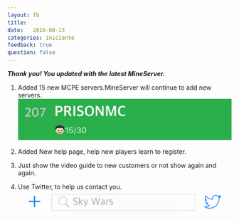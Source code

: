 ```yaml
---
layout: fb
title:  
date:   2016-08-13
categories: iniciante
feedback: true
question: false
---
```

***Thank you! You updated with the latest MineServer.***  

1. Added 15 new MCPE servers.MineServer will continue to add new servers.  
![screenshot](/assets/images/newserver.png)  

2. Added New help page, help new players learn to register.  

3. Just show the video guide to new customers or not show again and again.  

4. Use Twitter, to help us contact you.  
![screenshot](/assets/images/twitter.png)
